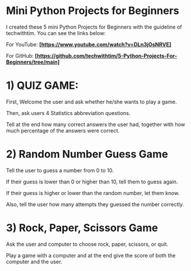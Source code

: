 # Mini Python Projects for Beginners #

I created these 5 mini Python Projects for Beginners with the guideline of techwithtim. 
You can see the links below:

For YouTube:
**[https://www.youtube.com/watch?v=DLn3jOsNRVE]**


For GitHub:
**[https://github.com/techwithtim/5-Python-Projects-For-Beginners/tree/main]**


# 1) QUIZ GAME: #

First, Welcome the user and ask whether he/she wants to play a game.

Then, ask users 4 Statistics abbreviation questions.

Tell at the end how many correct answers the user had, together with how much percentage of the answers were correct.

# 2) Random Number Guess Game #

Tell the user to guess a number from 0 to 10. 

If their guess is lower than 0 or higher than 10, tell them to guess again.

If their guess is higher or lower than the random number, let them know.

Also, tell the user how many attempts they guessed the number correctly.

# 3) Rock, Paper, Scissors Game #

Ask the user and computer to choose rock, paper, scissors, or quit.

Play a game with a computer and at the end give the score of both the computer and the user.
